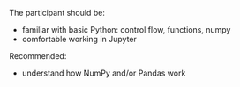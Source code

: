 The participant should be:
- familiar with basic Python: control flow, functions, numpy
- comfortable working in Jupyter

Recommended:
- understand how NumPy and/or Pandas work


